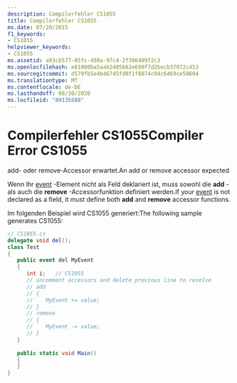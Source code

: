 ```yaml
---
description: Compilerfehler CS1055
title: Compilerfehler CS1055
ms.date: 07/20/2015
f1_keywords:
- CS1055
helpviewer_keywords:
- CS1055
ms.assetid: a93cb577-95fc-490a-97c4-2f366409f2c3
ms.openlocfilehash: e81000ba5aab2405662e690f7d2becb37072c453
ms.sourcegitcommit: d579fb5e4b46745fd0f1f8874c94c6469ce58604
ms.translationtype: MT
ms.contentlocale: de-DE
ms.lasthandoff: 08/30/2020
ms.locfileid: "89135588"
---
```

# <a name="compiler-error-cs1055"></a><span data-ttu-id="505af-103">Compilerfehler CS1055</span><span class="sxs-lookup"><span data-stu-id="505af-103">Compiler Error CS1055</span></span>
<span data-ttu-id="505af-104">add- oder remove-Accessor erwartet.</span><span class="sxs-lookup"><span data-stu-id="505af-104">An add or remove accessor expected</span></span>  
  
 <span data-ttu-id="505af-105">Wenn Ihr [event](../language-reference/keywords/event.md) -Element nicht als Feld deklariert ist, muss sowohl die **add** - als auch die **remove** -Accessorfunktion definiert werden.</span><span class="sxs-lookup"><span data-stu-id="505af-105">If your [event](../language-reference/keywords/event.md) is not declared as a field, it must define both **add** and **remove** accessor functions.</span></span>  
  
 <span data-ttu-id="505af-106">Im folgenden Beispiel wird CS1055 generiert:</span><span class="sxs-lookup"><span data-stu-id="505af-106">The following sample generates CS1055:</span></span>  
  
```csharp  
// CS1055.cs  
delegate void del();  
class Test  
{  
   public event del MyEvent  
   {  
      int i;   // CS1055  
      // uncomment accessors and delete previous line to resolve  
      // add  
      // {  
      //    MyEvent += value;  
      // }  
      // remove  
      // {  
      //    MyEvent -= value;  
      // }  
   }  
  
   public static void Main()  
   {  
   }  
}  
```
